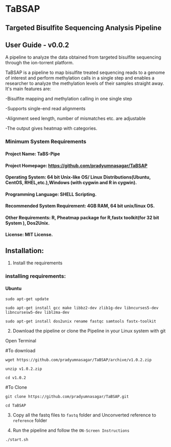 # TaBSAP
## Targeted Bisulfite Sequencing Analysis Pipeline

## User Guide - v0.0.2
A pipeline to analyze the data obtained from targeted bisulfite sequencing through the ion-torrent platform.

TaBSAP is a pipeline to map bisulfite treated sequencing reads to a genome of interest and perform methylation calls in a single step and enables a researcher to analyze the methylation levels of their samples straight away. It's main features are:

-Bisulfite mapping and methylation calling in one single step

-Supports single-end read alignments

-Alignment seed length, number of mismatches etc. are adjustable

-The output gives heatmap with categories.


### Minimum System Requirements

#### Project Name: TaBS-Pipe


#### Project Homepage: https://github.com/pradyumnasagar/TaBSAP


#### Operating System: 64 bit Unix-like OS/ Linux Distributions(Ubuntu, CentOS, RHEL,etc.),Windows (with cygwin and R in cygwin).


#### Programming Language: SHELL Scripting.


#### Recommended System Requirement: 4GB RAM, 64 bit unix/linux OS.


#### Other Requirements: R, Pheatmap package for R,fastx toolkit(for 32 bit System ), Dos2Unix.


#### License: MIT License.

## Installation:

1) Install the requirements
### installing requirements:
#### Ubuntu
`sudo apt-get update`

`sudo apt-get install gcc make libbz2-dev zlib1g-dev libncurses5-dev libncursesw5-dev liblzma-dev`

`sudo apt-get install dos2unix rename fastqc samtools fastx-toolkit`

2) Download the pipeline or clone the Pipeline in your Linux system with git


Open Terminal


#To download

`wget https://github.com/pradyumnasagar/TaBSAP/archive/v1.0.2.zip`

`unzip v1.0.2.zip`

`cd v1.0.2`

#To Clone

`git clone https://github.com/pradyumnasagar/TaBSAP.git`

`cd TaBSAP`

3) Copy all the fastq files to `fastq` folder and Unconverted reference to `reference` folder

4) Run the pipeline and follow the `ON-Screen Instructions`

`./start.sh`
